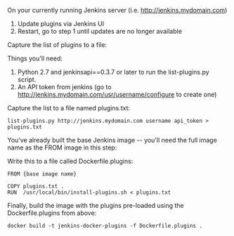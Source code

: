 On your currently running Jenkins server (i.e. http://jenkins.mydomain.com)

1. Update plugins via Jenkins UI
2. Restart, go to step 1 until updates are no longer available

Capture the list of plugins to a file:

Things you'll need:
1. Python 2.7 and jenkinsapi==0.3.7 or later to run the list-plugins.py script.
2. An API token from jenkins (go to http://jenkins.mydomain.com/usr/username/configure to create one)

Capture the list to a file named plugins.txt:


    list-plugins.py http://jenkins.mydomain.com username api_token > plugins.txt


You've already built the base Jenkins image -- you'll need the full image name as the FROM image in this step:

Write this to a file called Dockerfile.plugins:


    FROM {base image name}

    COPY plugins.txt .
    RUN  /usr/local/bin/install-plugins.sh < plugins.txt


Finally, build the image with the plugins pre-loaded using the Dockerfile.plugins from above:


    docker build -t jenkins-docker-plugins -f Dockerfile.plugins .

